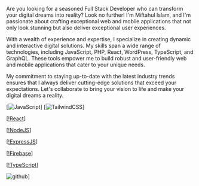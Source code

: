 Are you looking for a seasoned Full Stack Developer who can transform your digital dreams into reality? Look no further! I'm Miftahul Islam, and I'm passionate about crafting exceptional web and mobile applications that not only look stunning but also deliver exceptional user experiences.

With a wealth of experience and expertise, I specialize in creating dynamic and interactive digital solutions. My skills span a wide range of technologies, including JavaScript, PHP, React, WordPress, TypeScript, and GraphQL. These tools empower me to build robust and user-friendly web and mobile applications that cater to your unique needs.

My commitment to staying up-to-date with the latest industry trends ensures that I always deliver cutting-edge solutions that exceed your expectations. Let's collaborate to bring your vision to life and make your digital dreams a reality.


[![JavaScript](https://img.shields.io/badge/javascript-%23323330.svg?style=flat-square&logo=javascript&logoColor=%23F7DF1E)]
[![TailwindCSS](https://img.shields.io/badge/tailwindcss-%2338B2AC.svg?style=flat-square&logo=tailwind-css&logoColor=white)]

[[!React](https://img.shields.io/badge/react-%2320232a.svg?style=flat-square&logo=react&logoColor=%2361DAFB)]

[[!NodeJS](https://img.shields.io/badge/node.js-6DA55F?style=flat-square&logo=node.js&logoColor=white)]

[[!ExpressJS](https://img.shields.io/badge/express.js-%23404d59.svg?style=flat-square&logo=express&logoColor=%2361DAFB)]

[[!Firebase](https://img.shields.io/badge/firebase-%23039BE5.svg?style=flat-square&logo=firebase)]

[[!TypeScript](https://img.shields.io/badge/typescript-%23007ACC.svg?style=flat-square&logo=typescript&logoColor=white)]

![github](https://img.shields.io/badge/GitHub-000000?style=for-the-badge&logo=GitHub&logoColor=white)]
